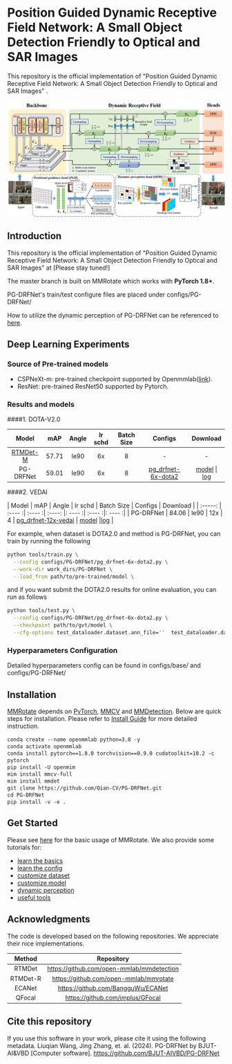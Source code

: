 # Position Guided Dynamic Receptive Field Network: A Small Object Detection Friendly to Optical and SAR Images

This repository is the official implementation of "Position Guided Dynamic Receptive Field Network: A Small Object Detection Friendly to Optical and SAR Images" .

![](docs/Figure/Fig1.png)

## Introduction

This repository is the official implementation of "Position Guided Dynamic Receptive Field Network: A Small Object Detection Friendly to Optical and SAR Images" at [Please stay tuned!]

The master branch is built on MMRotate which works with **PyTorch 1.8+**.

PG-DRFNet's train/test configure files are placed under configs/PG-DRFNet/

How to utilize the dynamic perception of PG-DRFNet can be referenced to [here](docs/en/tutorials/dynamic_perception.md).

## Deep Learning Experiments

### Source of Pre-trained models

* CSPNeXt-m: pre-trained checkpoint supported by Openmmlab([link](https://download.openmmlab.com/mmdetection/v3.0/rtmdet/cspnext_rsb_pretrain/cspnext-m_8xb256-rsb-a1-600e_in1k-ecb3bbd9.pth)).
* ResNet: pre-trained ResNet50 supported by Pytorch.

### Results and models

####1. DOTA-V2.0

|                    Model                     |  mAP  | Angle | lr schd | Batch Size |                           Configs                            |                           Download                           |
| :------------------------------------------: | :---: | :---: | :-----: | :--------: | :----------------------------------------------------------: | :----------------------------------------------------------: |
| [RTMDet-M](https://arxiv.org/abs/2212.07784) | 57.71 | le90  |   6x    |     8      |                              -                               |                              -                               |
|                  PG-DRFNet                   | 59.01 | le90  |   6x    |     8      | [pg_drfnet-6x-dota2](./configs/PG-DRFNet/DOTA2_0/pg_drfnet-6x-dota2.py) | [model](https://drive.google.com/file/d/17ARF2Dv__Fl94EOWFnH4w9ZeBtJ_dJkY/view?usp=drive_link) \| [log](./tools/work_dirs/PG-DRFNet/DOTA_log.log) |

####2. VEDAI

| Model | mAP | Angle | lr schd | Batch Size | Configs | Download |
| :-----: | :---- :| :---- :| :----: |: ---- :| :---- :|: ---- :|
| PG-DRFNet | 84.06 | le90 | 12x | 4 | [pg_drfnet-12x-vedai](./configs/PG-DRFNet/VEDAI/pg_drfnet-12x-vedai.py) | [model](https://drive.google.com/file/d/17ARF2Dv__Fl94EOWFnH4w9ZeBtJ_dJkY/view?usp=drive_link) \|[log](./tools/work_dirs/PG-DRFNet/VEDAI_log.log) |

For example, when dataset is DOTA2.0 and method is PG-DRFNet, you can train by running the following

```bash
python tools/train.py \
  --config configs/PG-DRFNet/pg_drfnet-6x-dota2.py \
  --work-dir work_dirs/PG-DRFNet \
  --load_from path/to/pre-trained/model \
```

and if you want submit the DOTA2.0 results for online evaluation, you can run  as follows

```bash
python tools/test.py \
  --config configs/PG-DRFNet/pg_drfnet-6x-dota2.py \
  --checkpoint path/to/gvt/model \
  --cfg-options test_dataloader.dataset.ann_file=''  test_dataloader.dataset.data_prefix.img_path=test/images/ test_evaluator.format_only=True test_evaluator.merge_patches=True test_evaluator.outfile_prefix='path/to/save_dir'
```

### Hyperparameters Configuration

Detailed hyperparameters config can be found in configs/base/ and configs/PG-DRFNet/

## Installation

[MMRotate](https://github.com/open-mmlab/mmrotate/tree/1.x) depends on [PyTorch](https://pytorch.org/), [MMCV](https://github.com/open-mmlab/mmcv) and [MMDetection](https://github.com/open-mmlab/mmdetection).
Below are quick steps for installation.
Please refer to [Install Guide](https://mmrotate.readthedocs.io/en/latest/install.html) for more detailed instruction.

```shell
conda create --name openmmlab python=3.8 -y
conda activate openmmlab
conda install pytorch==1.8.0 torchvision==0.9.0 cudatoolkit=10.2 -c pytorch
pip install -U openmim
mim install mmcv-full
mim install mmdet
git clone https://github.com/Qian-CV/PG-DRFNet.git
cd PG-DRFNet
pip install -v -e .
```

## Get Started

Please see [here](docs/en/get_started.md) for the basic usage of MMRotate.
We also provide some tutorials for:

- [learn the basics](docs/en/intro.md)
- [learn the config](docs/en/tutorials/customize_config.md)
- [customize dataset](docs/en/tutorials/customize_dataset.md)
- [customize model](docs/en/tutorials/customize_models.md)
- [dynamic perception](docs/en/tutorials/dynamic_perception.md)
- [useful tools](docs/en/tutorials/useful_tools.md)

## Acknowledgments

The code is developed based on the following repositories. We appreciate their nice implementations.

|  Method  |                Repository                 |
| :------: | :---------------------------------------: |
|  RTMDet  | https://github.com/open-mmlab/mmdetection |
| RTMDet-R |  https://github.com/open-mmlab/mmrotate   |
|  ECANet  |    https://github.com/BangguWu/ECANet     |
|  QFocal  |     https://github.com/implus/GFocal      |

## Cite this repository

If you use this software in your work, please cite it using the following metadata. Liuqian Wang, Jing Zhang, et. al. (2024). PG-DRFNet by BJUT-AI&VBD [Computer software]. https://github.com/BJUT-AIVBD/PG-DRFNet